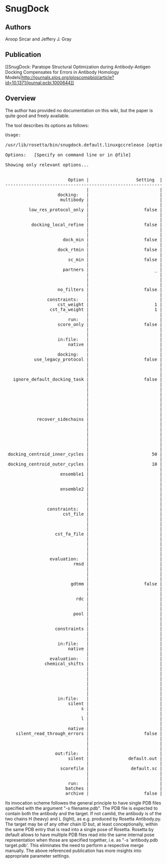 # SnugDock

## Authors
Aroop Sircar and Jeffery J. Gray

## Publication
[[SnugDock: Paratope Structural Optimization during Antibody-Antigen Docking Compensates for Errors in Antibody Homology Models|http://journals.plos.org/ploscompbiol/article?id=10.1371/journal.pcbi.1000644]]

## Overview

The author has provided no documentation on this wiki, but the paper is quite good and freely available.

The tool describes its options as follows:
<pre>
Usage:

/usr/lib/rosetta/bin/snugdock.default.linuxgccrelease [options]

Options:   [Specify on command line or in @file]

Showing only relevant options...


                        Option |                  Setting  |Type|  Description
--------------------------------------------------------------------------------------
                               |                           |    |
                    docking:   |                           |    |
                     multibody |                           | (I)| List of jumps allowed to
                               |                           |    |  move during docking
         low_res_protocol_only |                     false |   B| Run only low resolution
                               |                           |    |  docking, skip high
                               |                           |    |  resolution docking
          docking_local_refine |                     false |   B| Do a local refinement of the
                               |                           |    |  docking position (high
                               |                           |    |  resolution)
                      dock_min |                     false |   B| Minimize the final fullatom
                               |                           |    |  structure.
                    dock_rtmin |                     false |   B| does rotamer trials with
                               |                           |    |  minimization, RTMIN
                        sc_min |                     false |   B| does sidechain minimization
                               |                           |    |  of interface residues
                      partners |                         _ |   S| defines docking partners by
                               |                           |    |  ChainID, example: docking
                               |                           |    |  chains L+H with A is
                               |                           |    |  -partners LH_A
                    no_filters |                     false |   B| Toggle the use of filters
                               |                           |    |
                constraints:   |                           |    |
                    cst_weight |                         1 |   R| No description
                 cst_fa_weight |                         1 |   R| No description
                               |                           |    |
                        run:   |                           |    |
                    score_only |                     false |   B| calculate the score only and
                               |                           |    |  exit
                               |                           |    |
                    in:file:   |                           |    |
                        native |                           |   F| Native PDB filename
                               |                           |    |
                    docking:   |                           |    |
           use_legacy_protocol |                     false |   B| Use the legacy high
                               |                           |    |  resolution docking
                               |                           |    |  algorithm for output
                               |                           |    |  compatibility.
   ignore_default_docking_task |                     false |   B| Allows the user to define
                               |                           |    |  another task to give to
                               |                           |    |  Docking and will ignore
                               |                           |    |  the default DockingTask.
                               |                           |    |  Task will default to
                               |                           |    |  designing everything if no
                               |                           |    |  other TaskFactory is given
                               |                           |    |  to docking.
            recover_sidechains |                           |   F| usually side-chains are
                               |                           |    |  taken from the input
                               |                           |    |  structure if it is
                               |                           |    |  fullatom - this overrides
                               |                           |    |  this behavior and takes
                               |                           |    |  sidechains from the
                               |                           |    |  pdb-file
 docking_centroid_inner_cycles |                        50 |   I| Inner cycles during docking
                               |                           |    |  rigid body adaptive moves.
 docking_centroid_outer_cycles |                        10 |   I| Outer cycles during cking
                               |                           |    |  rigid body adaptive moves.
                     ensemble1 |                           |   S| turns on ensemble mode for
                               |                           |    |  partner 1.  String is
                               |                           |    |  multi-model pdb file
                     ensemble2 |                           |   S| turns on ensemble mode for
                               |                           |    |  partner 2.  String is
                               |                           |    |  multi-model pdb file
                               |                           |    |
                constraints:   |                           |    |
                      cst_file |                           | (S)| constraints filename(s) for
                               |                           |    |  centoroid. When multiple
                               |                           |    |  files are given a *random*
                               |                           |    |  one will be picked.
                   cst_fa_file |                           | (S)| constraints filename(s) for
                               |                           |    |  fullatom. When multiple
                               |                           |    |  files are given a *random*
                               |                           |    |  one will be picked.
                               |                           |    |
                 evaluation:   |                           |    |
                          rmsd |                           | (F)| [vector/pairs] tripletts:
                               |                           |    |  rmsd_target (or NATIVE /
                               |                           |    |  IRMS) col_name
                               |                           |    |  selection_file (or FULL)
                         gdtmm |                     false |   B| for each rmsd evaluator also
                               |                           |    |  a gdtmm evaluator is
                               |                           |    |  created
                           rdc |                           | (S)| [vector] rdc-files and
                               |                           |    |  column names for RDC
                               |                           |    |  calculation
                          pool |                           |   F| find closest matching
                               |                           |    |  structure in this pool and
                               |                           |    |  report tag and rmsd
                   constraints |                           | (F)| [vector] evaluate against
                               |                           |    |  these constraint sets
                               |                           |    |
                    in:file:   |                           |    |
                        native |                           |   F| Native PDB filename
                               |                           |    |
                 evaluation:   |                           |    |
               chemical_shifts |                           | (S)| compute chemical shift score
                               |                           |    |  with SPARTA+ use tuples:
                               |                           |    |  talos_file
                               |                           |    |  [cs]_column_name
                               |                           |    |  (ATTENTION uses
                               |                           |    |  filesystem)
                               |                           |    |
                    in:file:   |                           |    |
                        silent |                           | (F)| silent input filename(s)
                             s |                           | (F)| Name(s) of single PDB
                               |                           |    |  file(s) to process
                             l |                           | (F)| File(s) containing list(s)
                               |                           |    |  of PDB files to process
                        native |                           |   F| Native PDB filename
    silent_read_through_errors |                     false |   B| will ignore decoys with
                               |                           |    |  errors and continue
                               |                           |    |  reading
                               |                           |    |
                   out:file:   |                           |    |
                        silent |               default.out |   S| Use silent file output, use
                               |                           |    |  filename after this flag
                     scorefile |                default.sc |   S| Write a scorefile to the
                               |                           |    |  provided filename
                               |                           |    |
                        run:   |                           |    |
                       batches |                           | (F)| batch_flag_files
                       archive |                     false |   B| run MPIArchiveJobDistributor
</pre>

Its invocation scheme followes the general principle to have single PDB files specified with the argument "-s filename.pdb". The PDB file is expected to contain both the antibody and the target. If not camlid, the antibody is of the two chains H (heavy) and L (light), as e.g. produced by Rosetta Antibody.py. The target may be of any other chain ID but, at least conceptionally, within the same PDB entry that is read into a single pose of Rosetta. Rosetta by default allows to have multiple PDB files read into the same internal pose representation when those are specified together, i.e. as "-s 'antibody.pdb target.pdb'. This eliminates the need to perform a respective merge manually. The above referenced publication has more insights into appropriate parameter settings.

